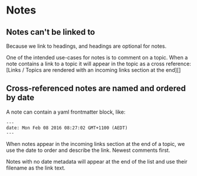 # Notes

## Notes can't be linked to

Because we link to headings, and headings are optional for notes.

One of the intended use-cases for notes is to comment on a topic. When a note contains a link to a topic it will appear in the topic as a cross reference: [Links / Topics are rendered with an incoming links section at the end][]

## Cross-referenced notes are named and ordered by date

A note can contain a yaml frontmatter block, like:

```
---
date: Mon Feb 08 2016 08:27:02 GMT+1100 (AEDT)
---
```

When notes appear in the incoming links section at the end of a topic, we use the date to order and describe the link. Newest comments first.

Notes with no date metadata will appear at the end of the list and use their filename as the link text.
